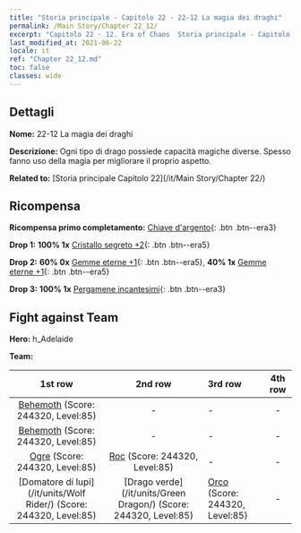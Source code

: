 ```yaml
---
title: "Storia principale - Capitolo 22 - 22-12 La magia dei draghi"
permalink: /Main Story/Chapter 22_12/
excerpt: "Capitolo 22 - 12. Era of Chaos  Storia principale - Capitolo 22_12. 22-12 La magia dei draghi"
last_modified_at: 2021-06-22
locale: it
ref: "Chapter 22_12.md"
toc: false
classes: wide
---
```


## Dettagli

 **Nome:** 22-12 La magia dei draghi

 **Descrizione:** Ogni tipo di drago possiede capacità magiche diverse. Spesso fanno uso della magia per migliorare il proprio aspetto.

 **Related to:** [Storia principale Capitolo 22](/it/Main Story/Chapter 22/)

## Ricompensa

 **Ricompensa primo completamento:** [Chiave d'argento](/ItemsIT/con_693/){: .btn .btn--era3}

 **Drop 1:** **100% 1x** [Cristallo segreto +2](/ItemsIT/mat_80/){: .btn .btn--era5}

 **Drop 2:** **60% 0x** [Gemme eterne +1](/ItemsIT/mat_72/){: .btn .btn--era5}, **40% 1x** [Gemme eterne +1](/ItemsIT/mat_72/){: .btn .btn--era5}

 **Drop 3:** **100% 1x** [Pergamene incantesimi](/ItemsIT/con_694/){: .btn .btn--era3}


## Fight against Team
 **Hero:** h_Adelaide

 **Team:**


  | 1st row | 2nd row | 3rd row | 4th row |
  |:----:|:----:|:----|:----:|
  | [Behemoth](/it/units/Behemoth/) (Score: 244320, Level:85)  | - | - | - |
  | [Behemoth](/it/units/Behemoth/) (Score: 244320, Level:85)  | - | - | - |
  | [Ogre](/it/units/Ogre/) (Score: 244320, Level:85)  | [Roc](/it/units/Roc/) (Score: 244320, Level:85)  | - | - |
  | [Domatore di lupi](/it/units/Wolf Rider/) (Score: 244320, Level:85)  | [Drago verde](/it/units/Green Dragon/) (Score: 244320, Level:85)  | [Orco](/it/units/Orc/) (Score: 244320, Level:85)  | - |



